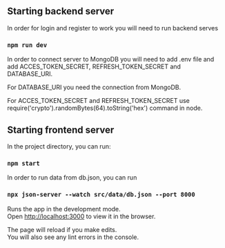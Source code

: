 ## Starting backend server
In order for login and register to work you will need to run backend serves

### `npm run dev`

In order to connect server to MongoDB you will need to add .env file and add ACCES_TOKEN_SECRET, REFRESH_TOKEN_SECRET and DATABASE_URI.

For DATABASE_URI you need the connection from MongoDB.

For ACCES_TOKEN_SECRET and REFRESH_TOKEN_SECRET use require('crypto').randomBytes(64).toString('hex') command in node.

## Starting frontend server

In the project directory, you can run:

### `npm start`

In order to run data from db.json, you can run 

### `npx json-server --watch src/data/db.json --port 8000`

Runs the app in the development mode.\
Open [http://localhost:3000](http://localhost:3000) to view it in the browser.

The page will reload if you make edits.\
You will also see any lint errors in the console.
